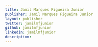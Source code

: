 ```yaml
---
title: Jamil Marques Figueira Junior
publisher: Jamil Marques Figueira Junior
layout: publisher
twitter: jamilmfjunior
github: jamilmfjunior
linkedin: jamilmfjunior
description:
---
```


